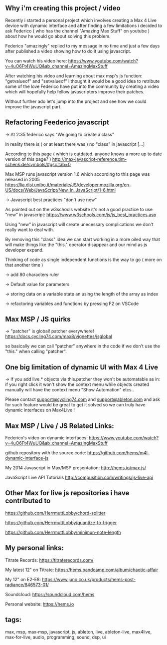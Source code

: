 ## Why i'm creating this project / video

Recently i started a personal project which involves creating
a Max 4 Live device with dynamic interface and after finding a few limitations
i decided to ask Federico ( who has the channel "Amazing Max Stuff" on youtube )
about how he would go about solving this problem.

Federico "amazingly" replied to my message in no time and just a few days
after published a video showing how to do it using javascript.

You can watch his video here:
https://www.youtube.com/watch?v=4uO6Ft4WuUQ&ab_channel=AmazingMaxStuff

After watching his video and learning about max msp's js function: "getvalueof"
and "setvalueof" i thought it would be a good idea to retribute some of the love
Federico have put into the community by creating a video which will hopefully
help fellow javascripters improve their patches.

Without further ado let's jump into the project and see how we could improve 
the javascript part.

## Refactoring Feederico javascript

 -> At 2:35 federico says "We going to create a class"

 In reality there is ( or at least there was ) no "class" in javascript [...]

 According to this page ( which is outdated. anyone knows a more up to date
 version of this page? ) 
 http://max-javascript-reference.tim-schenk.de/symbols/#gsc.tab=0

 Max MSP runs javascript version 1.6 which according to this page was released
 in 2005 https://lia.disi.unibo.it/materiale/JS/developer.mozilla.org/en-US/docs/Web/JavaScript/New_in_JavaScript/1-6.html

 -> Javascript best practices "don't use new"

 As pointed out on the w3schools website it's not a good practice to use
 "new" in javascript:
 https://www.w3schools.com/js/js_best_practices.asp

 Using "new" in javascript will create unecessary complications we don't
 really want to deal with.

 By removing this "class" idea we can start working in a more oiled way that
 will make things like the "this." operator disappear and our mind as js
 developer expand. 
 
 Thinking of code as single independent functions is the way to go ( more
 on that another time )

 -> add 80 characters ruler

 -> Default value for parameters

 -> storing data on a variable state an using the length of the array
 as index

 -> refactoring variables and functions by pressing F2 on VSCode

## Max MSP / JS quirks

 -> "patcher" is global! patcher everywhere!
   https://docs.cycling74.com/max8/vignettes/jsglobal

  so basically we can call "patcher" anywhere in the code if we don't use 
  the "this." when calling "patcher".
 
## One big limitation of dynamic UI with Max 4 Live

 -> If you add live.* objects via this.patcher they won't be automatable as in:
 if you right click it won't show the context menu while objects created
 manually will have the context menu "Show Automation" etcs..

 Please contact support@cycling74.com and support@ableton.com and ask for such
 feature would be great to get it solved so we can truly have dynamic interfaces
 on Max4Live !

## Max MSP / Live / JS Related Links:

Federico's video on dynamic interfaces:
https://www.youtube.com/watch?v=4uO6Ft4WuUQ&ab_channel=AmazingMaxStuff

github repository with the source code:
https://github.com/hems/m4l-dynamic-interface-js

My 2014 Javascript in Max/MSP presentation:
http://hems.io/max.js/

JavaScript Live API Tutorials
http://compusition.com/writings/js-live-api

## Other Max for live js repositories i have contributed to

https://github.com/HerrmuttLobby/chord-splitter

https://github.com/HerrmuttLobby/quantize-to-trigger

https://github.com/HerrmuttLobby/minimun-note-length

## My personal links:

Titrate Records:
https://titraterecords.com/

My latest 12" on Titrate:
https://hems.bandcamp.com/album/chaotic-affair

My 12" on E2-E8:
https://www.juno.co.uk/products/hems-post-radiance/846573-01/

Soundcloud:
https://soundcloud.com/hems

Personal website:
https://hems.io

## tags:

max, msp, max-msp, javascript, js, ableton, live, ableton-live, max4live, 
max-for-live, audio, programming, sound, dsp, ui